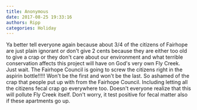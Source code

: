 ```yaml
---
title: Anonymous
date: 2017-08-25 19:33:16
authors: Ripp
categories: Holiday
---
```


 Ya better tell everyone again because about 3/4 of the citizens of Fairhope are just plain ignorant or don't give 2 cents because they are either too old to give a crap or they don't care about our environment and what terrible conservation affects this project will have on God's very own Fly Creek. Just wait. The Fairhope Council is going to screw the citizens right in the aspirin bottle!!!!!  Won't be the first and won't be the last. So ashamed of the crap that people put up with from the Fairhope Council. Including letting all the citizens fecal crap go everywhere too.  Doesn't everyone realize that this will pollute Fly Creek itself. Don't worry, it test positive for fecal matter also if these apartments go up.